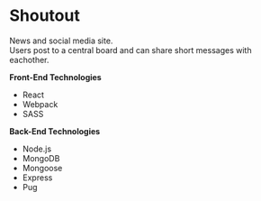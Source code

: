 # Shoutout

News and social media site.  
Users post to a central board and can share short messages with eachother.

**Front-End Technologies**
* React
* Webpack
* SASS

**Back-End Technologies**
* Node.js
* MongoDB
* Mongoose
* Express
* Pug
